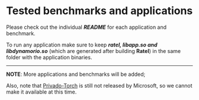 Tested benchmarks and applications
================================================
Please check out the individual ***README*** for each application and benchmark.

To run any application make sure to keep ***ratel, libapp.so and libdynamorio.so*** (which are generated after building **Ratel**) in the same folder with the application binaries.

-----------------------------------
**NOTE**: More applications and benchmarks will be added;

Also, note that [Privado-Torch](https://arxiv.org/pdf/1810.00602.pdf) is still not released by Microsoft, so we cannot make it available at this time.
